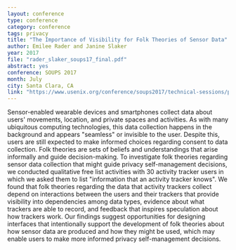 ```yaml
---
layout: conference
type: conference
category: conference
tags: privacy
title: "The Importance of Visibility for Folk Theories of Sensor Data"
author: Emilee Rader and Janine Slaker
year: 2017
file: "rader_slaker_soups17_final.pdf"
abstract: yes
conference: SOUPS 2017
month: July
city: Santa Clara, CA
link: "https://www.usenix.org/conference/soups2017/technical-sessions/presentation/rader"
---
```



Sensor-enabled wearable devices and smartphones collect data about users' movements, location, and private spaces and activities. As with many ubiquitous computing technologies, this data collection happens in the background and appears "seamless" or invisible to the user. Despite this, users are still expected to make informed choices regarding consent to data collection. Folk theories are sets of beliefs and understandings that arise informally and guide decision-making. To investigate folk theories regarding sensor data collection that might guide privacy self-management decisions, we conducted qualitative free list activities with 30 activity tracker users in which we asked them to list "information that an activity tracker knows". We found that folk theories regarding the data that activity trackers collect depend on interactions between the users and their trackers that provide visibility into dependencies among data types, evidence about what trackers are able to record, and feedback that inspires speculation about how trackers work. Our findings suggest opportunities for designing interfaces that intentionally support the development of folk theories about how sensor data are produced and how they might be used, which may enable users to make more informed privacy self-management decisions.
